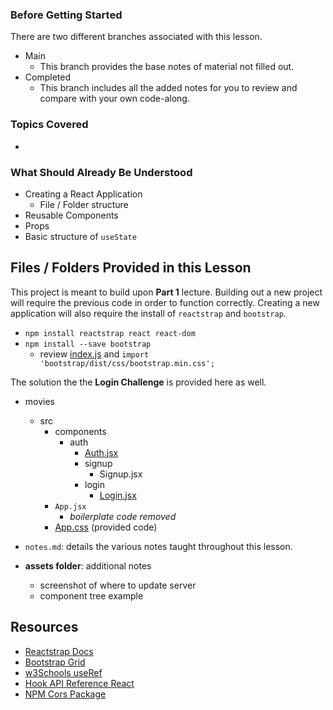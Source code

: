 ### Before Getting Started
There are two different branches associated with this lesson.
- Main
  - This branch provides the base notes of material not filled out.
- Completed
  - This branch includes all the added notes for you to review and compare with your own code-along.

### Topics Covered
- 

### What Should Already Be Understood
- Creating a React Application
  - File / Folder structure
- Reusable Components
- Props
- Basic structure of `useState`

## Files / Folders Provided in this Lesson
This project is meant to build upon **Part 1** lecture. Building out a new project will require the previous code in order to function correctly. Creating a new application will also require the install of `reactstrap` and `bootstrap`. 
- `npm install reactstrap react react-dom`
- `npm install --save bootstrap`
  - review [index.js](./src/index.js) and `import 'bootstrap/dist/css/bootstrap.min.css';`

The solution the the **Login Challenge** is provided here as well.

- movies
  - src
    - components
      - auth
        - [Auth.jsx](./src/components/auth/Auth.jsx)
        - signup
          - Signup.jsx
        - login
          - [Login.jsx](./src/components/auth/login/Login.jsx)
    - `App.jsx`
      - *boilerplate code removed*
    - [App.css](./src/App.css) (provided code)

- `notes.md`: details the various notes taught throughout this lesson.
- **assets folder**: additional notes
  - screenshot of where to update server
  - component tree example

## Resources
- [Reactstrap Docs](https://reactstrap.github.io/?path=/docs/components-forms--input#hidden-labels)
- [Bootstrap Grid](https://getbootstrap.com/docs/5.3/layout/grid/)
- [w3Schools useRef](https://www.w3schools.com/react/react_useref.asp)
- [Hook API Reference React](https://reactjs.org/docs/hooks-reference.html#useref)
- [NPM Cors Package](https://www.npmjs.com/package/cors)